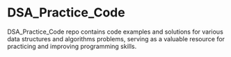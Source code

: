 # DSA_Practice_Code
DSA_Practice_Code repo contains code examples and solutions for various data structures and algorithms problems, serving as a valuable resource for practicing and improving programming skills.
